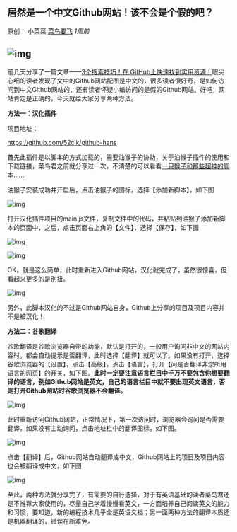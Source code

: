 ## 居然是一个中文Github网站！该不会是个假的吧？

原创： 小菜菜 [菜鸟要飞](javascript:void(0);) *1周前*

## ![img](https://mmbiz.qpic.cn/mmbiz_jpg/5kkib9oAJf2aicvqrVemuPPF0aP7bJU34PLmj6icSEWrsOut1DN4CbibfvHVkrnEUYvDo89j24CQ1ia1tgDShT9KrZw/640?wx_fmt=jpeg&tp=webp&wxfrom=5&wx_lazy=1&wx_co=1)



前几天分享了一篇文章——[3个搜索技巧！在 GitHub上快速找到实用资源！](http://mp.weixin.qq.com/s?__biz=MzA3ODg3OTk4OA==&mid=2651090111&idx=1&sn=087fbdd6355afb3150c291b4578c2316&chksm=844cc124b33b483234c4dd111718ee1eaab208d0eb6f07bc150c0a2930c6e073352fc5e6d5cc&scene=21#wechat_redirect)眼尖心细的读者发现了文中的Github网站配图是中文的，很多读者很好奇，是如何访问到中文Github网站的，还有读者怀疑小编访问的是假的Github网站。好吧，网站肯定是正确的，今天就给大家分享两种方法。



**方法一：汉化插件**



项目地址：

https://github.com/52cik/github-hans



首先此插件是以脚本的方式加载的，需要油猴子的协助，关于油猴子插件的使用和下载链接，菜鸟君之前就分享过一次，不清楚的可以看看[一只猴子和那些超神的脚本......](http://mp.weixin.qq.com/s?__biz=MzA3ODg3OTk4OA==&mid=2651090011&idx=1&sn=487db7b53e1a53d3914e8723eb0032fd&chksm=844cc1c0b33b48d6b07319f7b07d5cd3d1e3d3a494c41a2560010122ab86808777f1634b59b4&scene=21#wechat_redirect)



油猴子安装成功并开启后，点击油猴子的图标，选择【添加新脚本】，如下图



![img](https://mmbiz.qpic.cn/mmbiz_png/5kkib9oAJf2ZmxAeDxVNe5C6Cb3gZgzzPAq2UfI8TjtcXibfG1oc3jiajYmHicDfUywGvxZ7zG1iaDg3JEQSpt898aQ/640?wx_fmt=png&tp=webp&wxfrom=5&wx_lazy=1&wx_co=1)



打开汉化插件项目的main.js文件，复制文件中的代码，并粘贴到油猴子添加新脚本的页面中，之后，点击页面右上角的【文件】，选择【保存】，如下图



![img](https://mmbiz.qpic.cn/mmbiz_png/5kkib9oAJf2ZmxAeDxVNe5C6Cb3gZgzzPfUzN5TqjPeqBia40Me97HgufgDtnNibic2nO4zU7j85oyLcubJ8ibvBxdg/640?wx_fmt=png&tp=webp&wxfrom=5&wx_lazy=1&wx_co=1)



![img](https://mmbiz.qpic.cn/mmbiz_png/5kkib9oAJf2ZmxAeDxVNe5C6Cb3gZgzzPAHamg8LzX4cKKfMNYX2BE9ZPHFxkK17MhSPI1azeaj5JxoXL8pqcfw/640?wx_fmt=png&tp=webp&wxfrom=5&wx_lazy=1&wx_co=1)



 OK，就是这么简单，此时重新进入Github网站，汉化就完成了，虽然很惊喜，但看起来更多的是别扭。



![img](https://mmbiz.qpic.cn/mmbiz_png/5kkib9oAJf2ZmxAeDxVNe5C6Cb3gZgzzPVibvrdD8zkBdo05YCDibZSw23FK4AxBWaPWH8CUMo2iaaz1LwNPBZPzcg/640?wx_fmt=png&tp=webp&wxfrom=5&wx_lazy=1&wx_co=1)



另外，此脚本汉化的不过是Github网站自身，Github上分享的项目及项目内容并不是被汉化！



**方法二：谷歌翻译**



谷歌翻译是谷歌浏览器自带的功能，默认是打开的，一般用户询问非中文的网站内容时，都会自动提示是否翻译，此时选择【翻译】就可以了。如果没有打开，选择谷歌浏览器的【设置】，点击【高级】，点击【语言】，打开【问是否翻译非您所用语言的网页】的开关，如下图。**此时一定要注意语言栏目中千万不要包含你想要翻译的语言，例如Github网站是英文，自己的语言栏目中就不要出现英文语言，否则打开Github网站时谷歌浏览器不会翻译。**



![img](https://mmbiz.qpic.cn/mmbiz_png/5kkib9oAJf2ZmxAeDxVNe5C6Cb3gZgzzPl0rHF1AYSiaozvwtWwcQhIXke8MPROgwsNwWUTxfC7jKlzQNlFVrkVA/640?wx_fmt=png&tp=webp&wxfrom=5&wx_lazy=1&wx_co=1)



此时重新访问Github网站，正常情况下，第一次访问时，浏览器会询问是否需要翻译，如果没有主动询问，点击地址栏中的翻译图标，如下图。



![img](https://mmbiz.qpic.cn/mmbiz_png/5kkib9oAJf2ZmxAeDxVNe5C6Cb3gZgzzP6V3F7ZWHhMFzu4cia6tAfwWs3K9CGebubrASyaWNWH2thpluq7Aod4Q/640?wx_fmt=png&tp=webp&wxfrom=5&wx_lazy=1&wx_co=1)

点击【翻译】后，Github网站自动翻译成中文，Github网站上的项目及项目内容也会被翻译成中文，如下图



![img](https://mmbiz.qpic.cn/mmbiz_png/5kkib9oAJf2ZmxAeDxVNe5C6Cb3gZgzzPJsHkj6yGOqib4LJXeyVI0ibxEaHE60y8fpIVXt5t9klj1zmib2Xl3k3tQ/640?wx_fmt=png&tp=webp&wxfrom=5&wx_lazy=1&wx_co=1)



 至此，两种方法就分享完了，有需要的自行选择，对于有英语基础的读者菜鸟君还是不推荐大家使用的，尽量自己学着慢慢看英文，一方面培养自己阅读英文的能力和习惯，要知道，新的编程技术几乎全是英语文档；另一面两种方法的翻译本质还是机器翻译的，错误在所难免。